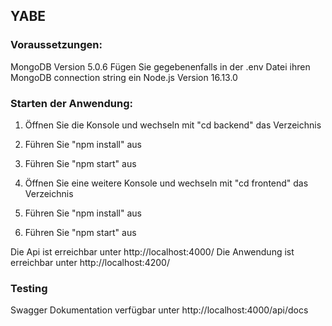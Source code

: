 ## YABE

### Voraussetzungen:

MongoDB Version 5.0.6   Fügen Sie gegebenenfalls in der .env Datei ihren MongoDB connection string ein
Node.js Version 16.13.0

### Starten der Anwendung:
1. Öffnen Sie die Konsole und wechseln mit "cd backend" das Verzeichnis

2. Führen Sie "npm install" aus

3. Führen Sie "npm start" aus

4. Öffnen Sie eine weitere Konsole und wechseln mit "cd frontend" das Verzeichnis

5. Führen Sie "npm install" aus

6. Führen Sie "npm start" aus

Die Api ist erreichbar unter http://localhost:4000/
Die Anwendung ist erreichbar unter http://localhost:4200/

### Testing
Swagger Dokumentation verfügbar unter http://localhost:4000/api/docs